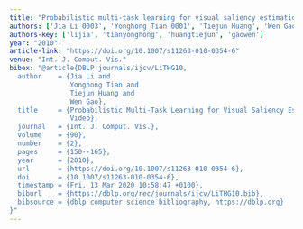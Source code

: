 ```yaml
---
title: "Probabilistic multi-task learning for visual saliency estimation in video"
authors: ['Jia Li 0003', 'Yonghong Tian 0001', 'Tiejun Huang', 'Wen Gao 0001']
authors-key: ['lijia', 'tianyonghong', 'huangtiejun', 'gaowen']
year: "2010"
article-link: "https://doi.org/10.1007/s11263-010-0354-6"
venue: "Int. J. Comput. Vis."
bibex: "@article{DBLP:journals/ijcv/LiTHG10,
  author    = {Jia Li and
               Yonghong Tian and
               Tiejun Huang and
               Wen Gao},
  title     = {Probabilistic Multi-Task Learning for Visual Saliency Estimation in
               Video},
  journal   = {Int. J. Comput. Vis.},
  volume    = {90},
  number    = {2},
  pages     = {150--165},
  year      = {2010},
  url       = {https://doi.org/10.1007/s11263-010-0354-6},
  doi       = {10.1007/s11263-010-0354-6},
  timestamp = {Fri, 13 Mar 2020 10:58:47 +0100},
  biburl    = {https://dblp.org/rec/journals/ijcv/LiTHG10.bib},
  bibsource = {dblp computer science bibliography, https://dblp.org}
}"
---
```

